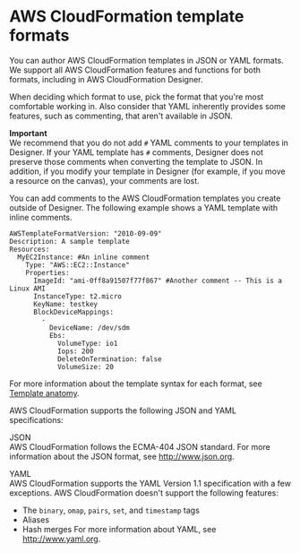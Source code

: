 # AWS CloudFormation template formats<a name="template-formats"></a>

You can author AWS CloudFormation templates in JSON or YAML formats\. We support all AWS CloudFormation features and functions for both formats, including in AWS CloudFormation Designer\.

When deciding which format to use, pick the format that you're most comfortable working in\. Also consider that YAML inherently provides some features, such as commenting, that aren't available in JSON\.

**Important**  
We recommend that you do not add `#` YAML comments to your templates in Designer\. If your YAML template has `#` comments, Designer does not preserve those comments when converting the template to JSON\. In addition, if you modify your template in Designer \(for example, if you move a resource on the canvas\), your comments are lost\. 

You can add comments to the AWS CloudFormation templates you create outside of Designer\. The following example shows a YAML template with inline comments\.

```
AWSTemplateFormatVersion: "2010-09-09"
Description: A sample template
Resources:
  MyEC2Instance: #An inline comment
    Type: "AWS::EC2::Instance"
    Properties: 
      ImageId: "ami-0ff8a91507f77f867" #Another comment -- This is a Linux AMI
      InstanceType: t2.micro
      KeyName: testkey
      BlockDeviceMappings:
        -
          DeviceName: /dev/sdm
          Ebs:
            VolumeType: io1
            Iops: 200
            DeleteOnTermination: false
            VolumeSize: 20
```

For more information about the template syntax for each format, see [Template anatomy](template-anatomy.md)\.

AWS CloudFormation supports the following JSON and YAML specifications:

JSON  
AWS CloudFormation follows the ECMA\-404 JSON standard\. For more information about the JSON format, see [http://www\.json\.org](http://www.json.org)\.

YAML  
AWS CloudFormation supports the YAML Version 1\.1 specification with a few exceptions\. AWS CloudFormation doesn't support the following features:  
+ The `binary`, `omap`, `pairs`, `set`, and `timestamp` tags
+ Aliases
+ Hash merges
For more information about YAML, see [http://www\.yaml\.org](http://www.yaml.org)\.